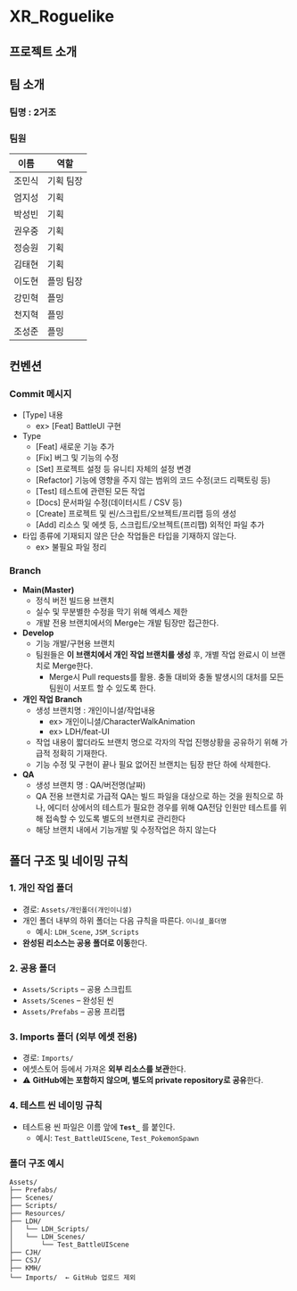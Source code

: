 # XR_Roguelike
## 프로젝트 소개


## 팀 소개
### 팀명 : 2거조
### 팀원

| 이름  | 역할    |
|-----|-------|
| 조민식 | 기획 팀장 |
| 엄지성 | 기획    |
| 박성빈 | 기획    |
| 권우중 | 기획    |
| 정승원 | 기획    |
| 김태현 | 기획    |
| 이도현 | 플밍 팀장 |
| 강민혁 | 플밍    |
| 천지혁 | 플밍    |
| 조성준 | 플밍    |

## 컨벤션
### Commit 메시지

- [Type] 내용
    - ex> [Feat] BattleUI 구현
- Type
    - [Feat] 새로운 기능 추가
    - [Fix] 버그 및 기능의 수정
    - [Set] 프로젝트 설정 등 유니티 자체의 설정 변경
    - [Refactor] 기능에 영향을 주지 않는 범위의 코드 수정(코드 리팩토링 등)
    - [Test] 테스트에 관련된 모든 작업
    - [Docs] 문서파일 수정(데이터시트 / CSV 등)
    - [Create] 프로젝트 및 씬/스크립트/오브젝트/프리팹 등의 생성
    - [Add] 리소스 및 에셋 등, 스크립트/오브젝트(프리팹) 외적인 파일 추가
- 타입 종류에 기재되지 않은 단순 작업들은 타입을 기재하지 않는다.
    - ex> 불필요 파일 정리

### Branch

- **Main(Master)**
    - 정식 버전 빌드용 브랜치
    - 실수 및 무분별한 수정을 막기 위해 엑세스 제한
    - 개발 전용 브랜치에서의 Merge는 개발 팀장만 접근한다.
- **Develop**
    - 기능 개발/구현용 브랜치
    - 팀원들은 **이 브랜치에서 개인 작업 브랜치를 생성** 후, 개별 작업 완료시 이 브랜치로 Merge한다.
        - Merge시 Pull requests를 활용. 충돌 대비와 충돌 발생시의 대처를 모든 팀원이 서포트 할 수 있도록 한다.
- **개인 작업 Branch**
    - 생성 브랜치명 : 개인이니셜/작업내용
        - ex> 개인이니셜/CharacterWalkAnimation
        - ex> LDH/feat-UI
    - 작업 내용이 짧더라도 브랜치 명으로 각자의 작업 진행상황을 공유하기 위해 가급적 정확히 기재한다.
    - 기능 수정 및 구현이 끝나 필요 없어진 브랜치는 팀장 판단 하에 삭제한다.
- **QA**
    - 생성 브랜치 명 : QA/버전명(날짜)
    - QA 전용 브랜치로 가급적 QA는 빌드 파일을 대상으로 하는 것을 원칙으로 하나, 에디터 상에서의 테스트가 필요한 경우를 위해 QA전담 인원만 테스트를 위해 접속할 수 있도록 별도의 브랜치로 관리한다
    - 해당 브랜치 내에서 기능개발 및 수정작업은 하지 않는다
 

## 폴더 구조 및 네이밍 규칙

### 1. 개인 작업 폴더
- 경로: `Assets/개인폴더(개인이니셜)`
- 개인 폴더 내부의 하위 폴더는 다음 규칙을 따른다.
  `이니셜_폴더명`  
  - 예시: `LDH_Scene`, `JSM_Scripts`
- **완성된 리소스는 공용 폴더로 이동**한다.

### 2. 공용 폴더
- `Assets/Scripts` – 공용 스크립트
- `Assets/Scenes` – 완성된 씬
- `Assets/Prefabs` – 공용 프리팹

### 3. Imports 폴더 (외부 에셋 전용)
- 경로: `Imports/`
- 에셋스토어 등에서 가져온 **외부 리소스를 보관**한다.
- :warning: **GitHub에는 포함하지 않으며, 별도의 private repository로 공유**한다.

### 4. 테스트 씬 네이밍 규칙
- 테스트용 씬 파일은 이름 앞에 **`Test_`** 를 붙인다.
  - 예시: `Test_BattleUIScene`, `Test_PokemonSpawn`

### 폴더 구조 예시
```
Assets/
├── Prefabs/
├── Scenes/
├── Scripts/
├── Resources/
├── LDH/
│   └── LDH_Scripts/
│   └── LDH_Scenes/
│       └── Test_BattleUIScene
├── CJH/
├── CSJ/
├── KMH/
└── Imports/  ← GitHub 업로드 제외
```
